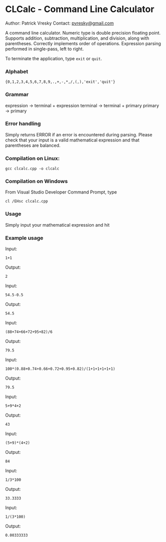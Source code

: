 # CLCalc - Command Line Calculator

Author: Patrick Vresky
Contact: pvresky@gmail.com

A command line calculator. Numeric type is double precision floating point. Supports addition, subtraction, multiplication, and division, along with parentheses. Correctly implements order of operations. Expression parsing performed in single-pass, left to right.

To terminate the application, type `exit` or `quit`.

### Alphabet
`{0,1,2,3,4,5,6,7,8,9,.,+,-,*,/,(,),'exit','quit'}`

### Grammar
expression &rarr; terminal + expression
terminal &rarr; terminal + primary
primary &rarr; primary


### Error handling
Simply returns ERROR if an error is encountered during parsing. Please check that your input is a valid mathematical expression and that parentheses are balanced.

### Compilation on Linux:
`gcc clcalc.cpp -o clcalc`

### Compilation on Windows
From Visual Studio Developer Command Prompt, type

`cl /EHsc clcalc.cpp`

### Usage
Simply input your mathematical expression and hit <Enter>

### Example usage
Input:

`1+1`

Output:

`2`

Input:

`54.5-0.5`

Output:

`54.5`

Input:

`(88+74+66+72+95+82)/6`

Output:

`79.5`

Input:

`100*(0.88+0.74+0.66+0.72+0.95+0.82)/(1+1+1+1+1+1)`

Output:

`79.5`

Input:

`5+9*4+2`

Output:

`43`

Input:

`(5+9)*(4+2)`

Output:

`84`

Input:

`1/3*100`

Output:

`33.3333`

Input:

`1/(3*100)`

Output:

`0.00333333`
